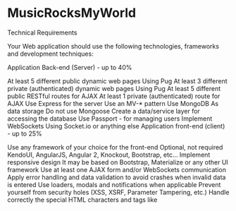 # MusicRocksMyWorld

Technical Requirements

Your Web application should use the following technologies, frameworks and development techniques:

Application Back-end (Server) - up to 40%

At least 5 different public dynamic web pages
Using Pug
At least 3 different private (authenticated) dynamic web pages
Using Pug
At least 5 different public RESTful routes for AJAX
At least 1 private (authenticated) route for AJAX
Use Express for the server
Use an MV-* pattern
Use MongoDB
As data storage
Do not use Mongoose
Create a data/service layer for accessing the database
Use Passport - for managing users
Implement WebSockets
Using Socket.io or anything else
Application front-end (client) - up to 25%

Use any framework of your choice for the front-end
Optional, not required
KendoUI, AngularJS, Angular 2, Knockout, Bootstrap, etc...
Implement responsive design
It may be based on Bootstrap, Materialize or any other UI framework
Use at least one AJAX form and/or WebSockets communication
Apply error handling and data validation to avoid crashes when invalid data is entered
Use loaders, modals and notifications when applicable
Prevent yourself from security holes (XSS, XSRF, Parameter Tampering, etc.)
Handle correctly the special HTML characters and tags like <script>, <br />, etc.
Create usable UI
No need to be pretty, but usable
Testing - up to 25%

Unit test your application backend
50%+ code coverage is required
Less will not win the points
Write functional tests with selenium
Any webdriver is Ok
Gecko, Chrome, PhantomJS, SlimerJS, etc...
Test 50% of the application routes
Less will not win the points
Write integration tests for AJAX routes
With supertest
Deployment in Amazon Web Services (AWS) - up to 10%

Deploy your application in AWS
Use MongoDB from AWS
